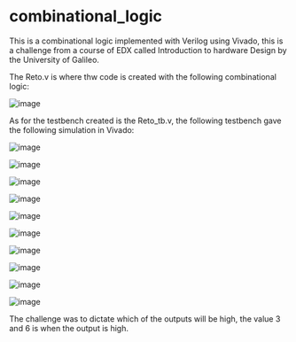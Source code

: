 # combinational_logic
This is a combinational logic implemented with Verilog using Vivado, this is a challenge from a course of EDX called Introduction to hardware Design by the University of Galileo. 

The Reto.v is where thw code is created with the following combinational logic:

![image](https://user-images.githubusercontent.com/66384782/139376594-bf183f76-4137-4a52-8bfc-810ab52fd9d6.png)

As for the testbench created is the Reto_tb.v, the following testbench gave the following simulation in Vivado:

![image](https://user-images.githubusercontent.com/66384782/139377396-38e98955-a0ff-4538-b64d-717d2ac32bd7.png)

![image](https://user-images.githubusercontent.com/66384782/139377419-4ba22e84-7e00-4afe-8283-e276b11ccd78.png)

![image](https://user-images.githubusercontent.com/66384782/139377461-e3b24a09-d608-4363-9b13-8908a43d4d26.png)

![image](https://user-images.githubusercontent.com/66384782/139377475-a39f42fe-6cff-4293-9a9f-c32da072aca5.png)

![image](https://user-images.githubusercontent.com/66384782/139377502-9f773e92-cca2-45e0-9115-0b9552926e01.png)

![image](https://user-images.githubusercontent.com/66384782/139377521-720b7cc4-30fc-4955-8f5d-8f5fe81067eb.png)

![image](https://user-images.githubusercontent.com/66384782/139377654-a9c43b27-4282-446e-8724-0024fa37b913.png)

![image](https://user-images.githubusercontent.com/66384782/139377675-0ddb7653-abd9-4d09-b810-3ace136f3236.png)

![image](https://user-images.githubusercontent.com/66384782/139377717-a7a956c9-cf4e-467f-9299-8653fe768df5.png)

![image](https://user-images.githubusercontent.com/66384782/139377731-53d86594-f90c-4d58-a3e6-df665fbf905e.png)


The challenge was to dictate which of the outputs will be high, the value 3 and 6 is when the output is high. 
